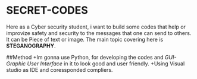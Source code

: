 # SECRET-CODES
Here as a Cyber security student, i want to build some codes that help or improvize safety and security to the messages that one can send to others.
It can be Piece of text or image. The main topic covering here is **STEGANOGRAPHY**.

##Method
+Im gonna use Python, for developing the codes and *GUI-Graphic User Interface* in it to look good and user friendly.
+Using Visual studio as IDE and coressponded compliers.


